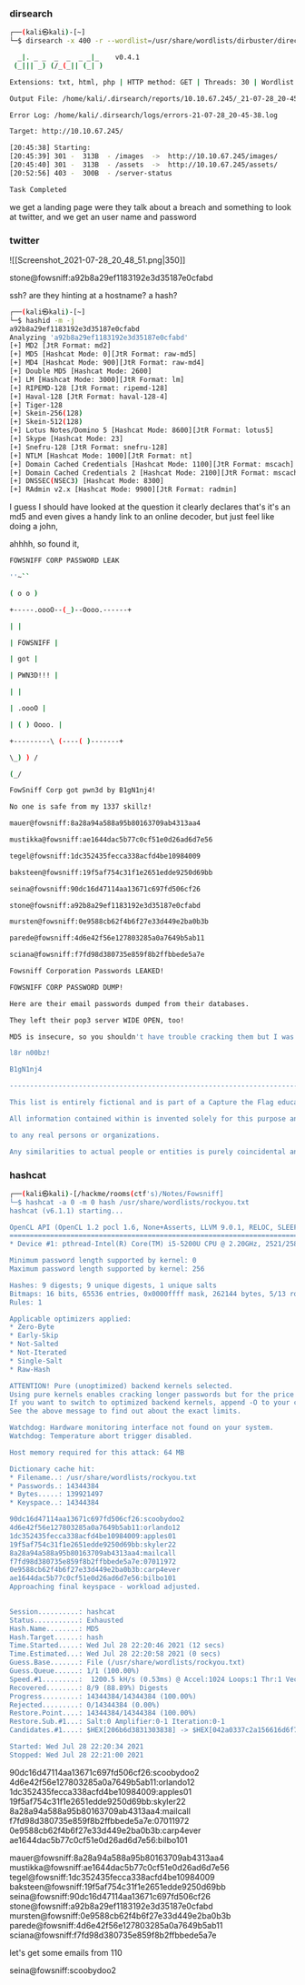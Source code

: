 
### dirsearch
```bash
┌──(kali㉿kali)-[~]
└─$ dirsearch -x 400 -r --wordlist=/usr/share/wordlists/dirbuster/directory-list-lowercase-2.3-medium.txt -u 10.10.67.245 -e txt,html,php

  _|. _ _  _  _  _ _|_    v0.4.1
 (_||| _) (/_(_|| (_| )

Extensions: txt, html, php | HTTP method: GET | Threads: 30 | Wordlist size: 207628

Output File: /home/kali/.dirsearch/reports/10.10.67.245/_21-07-28_20-45-38.txt

Error Log: /home/kali/.dirsearch/logs/errors-21-07-28_20-45-38.log

Target: http://10.10.67.245/

[20:45:38] Starting: 
[20:45:39] 301 -  313B  - /images  ->  http://10.10.67.245/images/
[20:45:40] 301 -  313B  - /assets  ->  http://10.10.67.245/assets/
[20:52:56] 403 -  300B  - /server-status

Task Completed
```

we get a landing page were they talk about a breach and something to look at twitter, and we get an user name and password

### twitter 

![[Screenshot_2021-07-28_20_48_51.png|350]]

stone@fowsniff:a92b8a29ef1183192e3d35187e0cfabd

ssh? are they hinting at a hostname? a hash? 

```bash
┌──(kali㉿kali)-[~]
└─$ hashid -m -j                                                       
a92b8a29ef1183192e3d35187e0cfabd
Analyzing 'a92b8a29ef1183192e3d35187e0cfabd'
[+] MD2 [JtR Format: md2]
[+] MD5 [Hashcat Mode: 0][JtR Format: raw-md5]
[+] MD4 [Hashcat Mode: 900][JtR Format: raw-md4]
[+] Double MD5 [Hashcat Mode: 2600]
[+] LM [Hashcat Mode: 3000][JtR Format: lm]
[+] RIPEMD-128 [JtR Format: ripemd-128]
[+] Haval-128 [JtR Format: haval-128-4]
[+] Tiger-128 
[+] Skein-256(128) 
[+] Skein-512(128) 
[+] Lotus Notes/Domino 5 [Hashcat Mode: 8600][JtR Format: lotus5]
[+] Skype [Hashcat Mode: 23]
[+] Snefru-128 [JtR Format: snefru-128]
[+] NTLM [Hashcat Mode: 1000][JtR Format: nt]
[+] Domain Cached Credentials [Hashcat Mode: 1100][JtR Format: mscach]
[+] Domain Cached Credentials 2 [Hashcat Mode: 2100][JtR Format: mscach2]
[+] DNSSEC(NSEC3) [Hashcat Mode: 8300]
[+] RAdmin v2.x [Hashcat Mode: 9900][JtR Format: radmin]
```

I guess I should have looked at the question it clearly declares that's it's an md5 and even gives a handy link to an online decoder, but just feel like doing a john, 

ahhhh, so found it, 

```bash
FOWSNIFF CORP PASSWORD LEAK

''~``

( o o )

+-----.oooO--(_)--Oooo.------+

| |

| FOWSNIFF |

| got |

| PWN3D!!! |

| |

| .oooO |

| ( ) Oooo. |

+---------\ (----( )-------+

\_) ) /

(_/

FowSniff Corp got pwn3d by B1gN1nj4!

No one is safe from my 1337 skillz!

mauer@fowsniff:8a28a94a588a95b80163709ab4313aa4

mustikka@fowsniff:ae1644dac5b77c0cf51e0d26ad6d7e56

tegel@fowsniff:1dc352435fecca338acfd4be10984009

baksteen@fowsniff:19f5af754c31f1e2651edde9250d69bb

seina@fowsniff:90dc16d47114aa13671c697fd506cf26

stone@fowsniff:a92b8a29ef1183192e3d35187e0cfabd

mursten@fowsniff:0e9588cb62f4b6f27e33d449e2ba0b3b

parede@fowsniff:4d6e42f56e127803285a0a7649b5ab11

sciana@fowsniff:f7fd98d380735e859f8b2ffbbede5a7e

Fowsniff Corporation Passwords LEAKED!

FOWSNIFF CORP PASSWORD DUMP!

Here are their email passwords dumped from their databases.

They left their pop3 server WIDE OPEN, too!

MD5 is insecure, so you shouldn't have trouble cracking them but I was too lazy haha =P

l8r n00bz!

B1gN1nj4

-------------------------------------------------------------------------------------------------

This list is entirely fictional and is part of a Capture the Flag educational challenge.

All information contained within is invented solely for this purpose and does not correspond

to any real persons or organizations.

Any similarities to actual people or entities is purely coincidental and occurred accidentally.
```

### hashcat
```bash
┌──(kali㉿kali)-[/hackme/rooms(ctf's)/Notes/Fowsniff]
└─$ hashcat -a 0 -m 0 hash /usr/share/wordlists/rockyou.txt 
hashcat (v6.1.1) starting...

OpenCL API (OpenCL 1.2 pocl 1.6, None+Asserts, LLVM 9.0.1, RELOC, SLEEF, DISTRO, POCL_DEBUG) - Platform #1 [The pocl project]
=============================================================================================================================
* Device #1: pthread-Intel(R) Core(TM) i5-5200U CPU @ 2.20GHz, 2521/2585 MB (1024 MB allocatable), 2MCU

Minimum password length supported by kernel: 0
Maximum password length supported by kernel: 256

Hashes: 9 digests; 9 unique digests, 1 unique salts
Bitmaps: 16 bits, 65536 entries, 0x0000ffff mask, 262144 bytes, 5/13 rotates
Rules: 1

Applicable optimizers applied:
* Zero-Byte
* Early-Skip
* Not-Salted
* Not-Iterated
* Single-Salt
* Raw-Hash

ATTENTION! Pure (unoptimized) backend kernels selected.
Using pure kernels enables cracking longer passwords but for the price of drastically reduced performance.
If you want to switch to optimized backend kernels, append -O to your commandline.
See the above message to find out about the exact limits.

Watchdog: Hardware monitoring interface not found on your system.
Watchdog: Temperature abort trigger disabled.

Host memory required for this attack: 64 MB

Dictionary cache hit:
* Filename..: /usr/share/wordlists/rockyou.txt
* Passwords.: 14344384
* Bytes.....: 139921497
* Keyspace..: 14344384

90dc16d47114aa13671c697fd506cf26:scoobydoo2      
4d6e42f56e127803285a0a7649b5ab11:orlando12       
1dc352435fecca338acfd4be10984009:apples01        
19f5af754c31f1e2651edde9250d69bb:skyler22        
8a28a94a588a95b80163709ab4313aa4:mailcall        
f7fd98d380735e859f8b2ffbbede5a7e:07011972        
0e9588cb62f4b6f27e33d449e2ba0b3b:carp4ever       
ae1644dac5b77c0cf51e0d26ad6d7e56:bilbo101        
Approaching final keyspace - workload adjusted.  

                                                 
Session..........: hashcat
Status...........: Exhausted
Hash.Name........: MD5
Hash.Target......: hash
Time.Started.....: Wed Jul 28 22:20:46 2021 (12 secs)
Time.Estimated...: Wed Jul 28 22:20:58 2021 (0 secs)
Guess.Base.......: File (/usr/share/wordlists/rockyou.txt)
Guess.Queue......: 1/1 (100.00%)
Speed.#1.........:  1200.5 kH/s (0.53ms) @ Accel:1024 Loops:1 Thr:1 Vec:8
Recovered........: 8/9 (88.89%) Digests
Progress.........: 14344384/14344384 (100.00%)
Rejected.........: 0/14344384 (0.00%)
Restore.Point....: 14344384/14344384 (100.00%)
Restore.Sub.#1...: Salt:0 Amplifier:0-1 Iteration:0-1
Candidates.#1....: $HEX[206b6d3831303838] -> $HEX[042a0337c2a156616d6f732103]

Started: Wed Jul 28 22:20:34 2021
Stopped: Wed Jul 28 22:21:00 2021
```

90dc16d47114aa13671c697fd506cf26:scoobydoo2      
4d6e42f56e127803285a0a7649b5ab11:orlando12       
1dc352435fecca338acfd4be10984009:apples01        
19f5af754c31f1e2651edde9250d69bb:skyler22        
8a28a94a588a95b80163709ab4313aa4:mailcall        
f7fd98d380735e859f8b2ffbbede5a7e:07011972        
0e9588cb62f4b6f27e33d449e2ba0b3b:carp4ever       
ae1644dac5b77c0cf51e0d26ad6d7e56:bilbo101 

mauer@fowsniff:8a28a94a588a95b80163709ab4313aa4
mustikka@fowsniff:ae1644dac5b77c0cf51e0d26ad6d7e56
tegel@fowsniff:1dc352435fecca338acfd4be10984009
baksteen@fowsniff:19f5af754c31f1e2651edde9250d69bb
seina@fowsniff:90dc16d47114aa13671c697fd506cf26
stone@fowsniff:a92b8a29ef1183192e3d35187e0cfabd
mursten@fowsniff:0e9588cb62f4b6f27e33d449e2ba0b3b
parede@fowsniff:4d6e42f56e127803285a0a7649b5ab11
sciana@fowsniff:f7fd98d380735e859f8b2ffbbede5a7e


let's get some emails from 110

seina@fowsniff:scoobydoo2  

